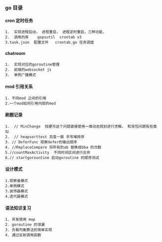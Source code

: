 ### go 目录

#### cron 定时任务
```
1.  实现进程启动， 进程重启， 进程定时重启，三种功能， 
2.  调用的库    gopsutil  crontab v3
3.task.json  配置文件   crontab.go 任务调度
```
#### chatroom
```
1.  实现对应的goroutine管理
2.  前端的websocket js
3.  单例广播模式
```
#### mod 引用关系

```
1. 不同mod 之间的引用
2.一个mod如何引用内部的mod
```

#### 刷题记录

```
1.  // MinChange  找硬币这个问题直接使用一维动态规划进行求解， 和背包问题有些类似
2.  // heapsorttest 百度一面 手写堆排序
3. // DeferFunc 观察defer的输出顺序
4. //ReplaceCompare 将所有的ab 替换成bba 的次数
5.//countMaxActivity  不同时间区间进行合并
6.// startgorountine 启动goroutine 的顺序测试
```

#### 设计模式

```
1.观察者模式
2.单例模式
3.装饰器模式
4.迭代器模式
```


#### 语法知识复习
```
1. 并发使用 map 
2. goroutine 的泄漏
3. 负载均衡算法的简单实现
4. 通过反射调用函数
```

